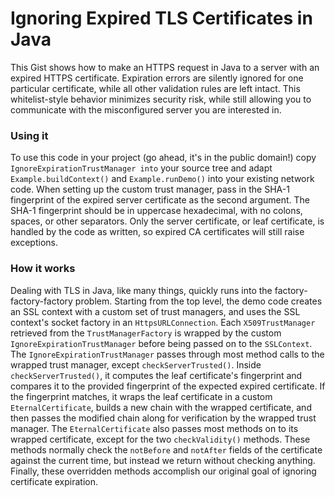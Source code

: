 # Ignoring Expired TLS Certificates in Java

This Gist shows how to make an HTTPS request in Java to a server with an expired HTTPS certificate. Expiration errors are silently ignored for one particular certificate, while all other validation rules are left intact. This whitelist-style behavior minimizes security risk, while still allowing you to communicate with the misconfigured server you are interested in.

### Using it
To use this code in your project (go ahead, it's in the public domain!) copy `IgnoreExpirationTrustManager into` your source tree and adapt `Example.buildContext()` and `Example.runDemo()` into your existing network code. When setting up the custom trust manager, pass in the SHA-1 fingerprint of the expired server certificate as the second argument. The SHA-1 fingerprint should be in uppercase hexadecimal, with no colons, spaces, or other separators. Only the server certificate, or leaf certificate, is handled by the code as written, so expired CA certificates will still raise exceptions.

### How it works
Dealing with TLS in Java, like many things, quickly runs into the factory-factory-factory problem. Starting from the top level, the demo code creates an SSL context with a custom set of trust managers, and uses the SSL context's socket factory in an `HttpsURLConnection`. Each `X509TrustManager` retrieved from the `TrustManagerFactory` is wrapped by the custom `IgnoreExpirationTrustManager` before being passed on to the `SSLContext`. The `IgnoreExpirationTrustManager` passes through most method calls to the wrapped trust manager, except `checkServerTrusted()`. Inside `checkServerTrusted()`, it computes the leaf certificate's fingerprint and compares it to the provided fingerprint of the expected expired certificate. If the fingerprint matches, it wraps the leaf certificate in a custom `EternalCertificate`, builds a new chain with the wrapped certificate, and then passes the modified chain along for verification by the wrapped trust manager. The `EternalCertificate` also passes most methods on to its wrapped certificate, except for the two `checkValidity()` methods. These methods normally check the `notBefore` and `notAfter` fields of the certificate against the current time, but instead we return without checking anything. Finally, these overridden methods accomplish our original goal of ignoring certificate expiration.
